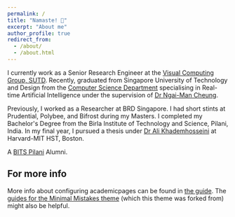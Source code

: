 ```yaml
---
permalink: /
title: "Namaste! 🙏"
excerpt: "About me"
author_profile: true
redirect_from: 
  - /about/
  - /about.html
---
```

I currently work as a Senior Research Engineer at the [Visual Computing Group, SUTD](!https://sutd-visual-computing-group.github.io/). Recently, graduated from Singapore University of Technology and Design from the [Computer Science Department](!https://istd.sutd.edu.sg/) specialising in Real-time Artificial Intelligence under the supervision of [Dr Ngai-Man Cheung](!https://sites.google.com/site/mancheung0407/).

Previously, I worked as a Researcher at BRD Singapore. I had short stints at Prudential, Polybee, and Bifrost during my Masters. I completed my Bachelor's Degree from the Birla Institute of Technology and Science, Pilani, India. In my final year, I pursued a thesis under [Dr Ali Khademhosseini](!https://hst.mit.edu/) at Harvard-MIT HST, Boston.

A [BITS Pilani](!https://www.bits-pilani.ac.in/goa/) Alumni.

For more info
------
More info about configuring academicpages can be found in [the guide](https://academicpages.github.io/markdown/). The [guides for the Minimal Mistakes theme](https://mmistakes.github.io/minimal-mistakes/docs/configuration/) (which this theme was forked from) might also be helpful.
